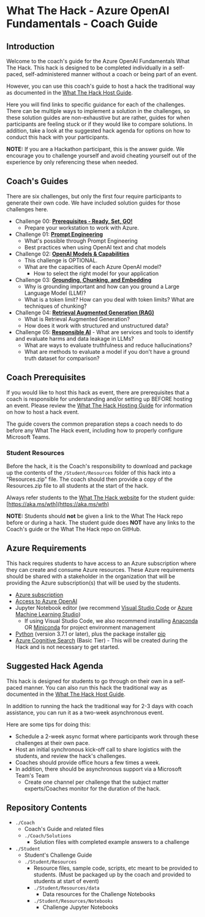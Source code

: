 # What The Hack - Azure OpenAI Fundamentals - Coach Guide

## Introduction

Welcome to the coach's guide for the Azure OpenAI Fundamentals What The Hack. This hack is designed to be completed individually in a self-paced, self-administered manner without a coach or being part of an event.

However, you can use this coach's guide to host a hack the traditional way as documented in the [What The Hack Host Guide](https://aka.ms/wthhost).

Here you will find links to specific guidance for each of the challenges. There can be multiple ways to implement a solution in the challenges, so these solution guides are non-exhaustive but are rather, guides for when participants are feeling stuck or if they would like to compare solutions. In addition, take a look at the suggested hack agenda for options on how to conduct this hack with your participants.

**NOTE:** If you are a Hackathon participant, this is the answer guide. We encourage you to challenge yourself and avoid cheating yourself out of the experience by only referencing these when needed.

<!-- Commented out until  presentation slides are actually posted
This hack includes an optional [lecture presentation](Lectures.pptx) that features short presentations to introduce key topics associated with each challenge.
-->

## Coach's Guides
There are six challenges, but only the first four require participants to generate their own code. We have included solution guides for those challenges here.

- Challenge 00: **[Prerequisites - Ready, Set, GO!](./Solution-00.md)**
	 - Prepare your workstation to work with Azure.
- Challenge 01: **[Prompt Engineering](./Solution-01.md)**
	 - What's possible through Prompt Engineering 
	 - Best practices when using OpenAI text and chat models
- Challenge 02: **[OpenAI Models & Capabilities](./Solution-02.md)**
	 - This challenge is OPTIONAL.
   - What are the capacities of each Azure OpenAI model?
	 - How to select the right model for your application
- Challenge 03: **[Grounding, Chunking, and Embedding](./Solution-03.md)**
	 - Why is grounding important and how can you ground a Large Language Model (LLM)?
	 - What is a token limit? How can you deal with token limits? What are techniques of chunking?
- Challenge 04: **[Retrieval Augmented Generation (RAG)](./Solution-04.md)**
	 - What is Retrieval Augmented Generation?
	 - How does it work with structured and unstructured data?
- Challenge 05: **[Responsible AI](./Solution-05.md)**
	   - What are services and tools to identify and evaluate harms and data leakage in LLMs?
     - What are ways to evaluate truthfulness and reduce hallucinations?
     - What are methods to evaluate a model if you don't have a ground truth dataset for comparison?

## Coach Prerequisites

If you would like to host this hack as event, there are prerequisites that a coach is responsible for understanding and/or setting up BEFORE hosting an event. Please review the [What The Hack Hosting Guide](https://aka.ms/wthhost) for information on how to host a hack event.

The guide covers the common preparation steps a coach needs to do before any What The Hack event, including how to properly configure Microsoft Teams.

### Student Resources

Before the hack, it is the Coach's responsibility to download and package up the contents of the `/Student/Resources` folder of this hack into a "Resources.zip" file. The coach should then provide a copy of the Resources.zip file to all students at the start of the hack.

Always refer students to the [What The Hack website](https://aka.ms/wth) for the student guide: [https://aka.ms/wth](https://aka.ms/wth)

**NOTE:** Students should **not** be given a link to the What The Hack repo before or during a hack. The student guide does **NOT** have any links to the Coach's guide or the What The Hack repo on GitHub.

## Azure Requirements

This hack requires students to have access to an Azure subscription where they can create and consume Azure resources. These Azure requirements should be shared with a stakeholder in the organization that will be providing the Azure subscription(s) that will be used by the students.

- [Azure subscription](https://portal.azure.com/) 
  <!-- Estimated spend may be around $10 based on running Cognitive Search for four days (total length of time depends on implementation time) -->
- [Access to Azure OpenAI](https://customervoice.microsoft.com/Pages/ResponsePage.aspx?id=v4j5cvGGr0GRqy180BHbR7en2Ais5pxKtso_Pz4b1_xUOFA5Qk1UWDRBMjg0WFhPMkIzTzhKQ1dWNyQlQCN0PWcu)
- Jupyter Notebook editor (we recommend [Visual Studio Code](https://code.visualstudio.com/Download) or [Azure Machine Learning Studio](https://ml.azure.com/))
	- If using Visual Studio Code, we also recommend installing [Anaconda](https://docs.anaconda.com/anaconda/install) OR [Miniconda](https://docs.anaconda.com/anaconda/install) for project environment management
- [Python](https://www.python.org/downloads/) (version 3.7.1 or later), plus the package installer [pip](https://pypi.org/project/pip/)
- [Azure Cognitive Search](https://learn.microsoft.com/azure/search) (Basic Tier) - This will be created during the Hack and is not necessary to get started.

## Suggested Hack Agenda 

This hack is designed for students to go through on their own in a self-paced manner.  You can also run this hack the traditional way as documented in the [What The Hack Host Guide](https://aka.ms/wthhost).

In addition to running the hack the traditional way for 2-3 days with coach assistance, you can run it as a two-week asynchronous event. 

Here are some tips for doing this:
- Schedule a 2-week async format where participants work through these challenges at their own pace.
- Host an initial synchronous kick-off call to share logistics with the students, and review the hack's challenges.
- Coaches should provide office hours a few times a week.
- In addition, there should be asynchronous support via a Microsoft Team's Team
	- Create one channel per challenge that the subject matter experts/Coaches monitor for the duration of the hack.

## Repository Contents

- `./Coach`
  - Coach's Guide and related files
  - `./Coach/Solutions`
    - Solution files with completed example answers to a challenge
- `./Student`
  - Student's Challenge Guide
  - `./Student/Resources`
    - Resource files, sample code, scripts, etc meant to be provided to students. (Must be packaged up by the coach and provided to students at start of event)
    - `./Student/Resources/data`
      - Data resources for the Challenge Notebooks
    - `./Student/Resources/Notebooks`
      - Challenge Jupyter Notebooks
